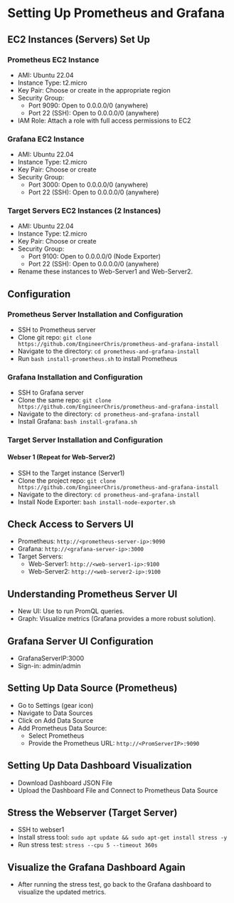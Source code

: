 
# Setting Up Prometheus and Grafana

## EC2 Instances (Servers) Set Up

### Prometheus EC2 Instance

- AMI: Ubuntu 22.04
- Instance Type: t2.micro
- Key Pair: Choose or create in the appropriate region
- Security Group:
  - Port 9090: Open to 0.0.0.0/0 (anywhere)
  - Port 22 (SSH): Open to 0.0.0.0/0 (anywhere)
- IAM Role: Attach a role with full access permissions to EC2

### Grafana EC2 Instance

- AMI: Ubuntu 22.04
- Instance Type: t2.micro
- Key Pair: Choose or create
- Security Group:
  - Port 3000: Open to 0.0.0.0/0 (anywhere)
  - Port 22 (SSH): Open to 0.0.0.0/0 (anywhere)

### Target Servers EC2 Instances (2 Instances)

- AMI: Ubuntu 22.04
- Instance Type: t2.micro
- Key Pair: Choose or create
- Security Group:
  - Port 9100: Open to 0.0.0.0/0 (Node Exporter)
  - Port 22 (SSH): Open to 0.0.0.0/0 (anywhere)
- Rename these instances to Web-Server1 and Web-Server2.

## Configuration

### Prometheus Server Installation and Configuration

- SSH to Prometheus server
- Clone git repo: `git clone https://github.com/EngineerChris/prometheus-and-grafana-install`
- Navigate to the directory: `cd prometheus-and-grafana-install`
- Run `bash install-prometheus.sh` to install Prometheus

### Grafana Installation and Configuration

- SSH to Grafana server
- Clone the same repo: `git clone https://github.com/EngineerChris/prometheus-and-grafana-install`
- Navigate to the directory: `cd prometheus-and-grafana-install`
- Install Grafana: `bash install-grafana.sh`

### Target Server Installation and Configuration

#### Webser 1 (Repeat for Web-Server2)

- SSH to the Target instance (Server1)
- Clone the project repo: `git clone https://github.com/EngineerChris/prometheus-and-grafana-install`
- Navigate to the directory: `cd prometheus-and-grafana-install`
- Install Node Exporter: `bash install-node-exporter.sh`

## Check Access to Servers UI

- Prometheus: `http://<prometheus-server-ip>:9090`
- Grafana: `http://<grafana-server-ip>:3000`
- Target Servers:
  - Web-Server1: `http://<web-server1-ip>:9100`
  - Web-Server2: `http://<web-server2-ip>:9100`

## Understanding Prometheus Server UI

- New UI: Use to run PromQL queries.
- Graph: Visualize metrics (Grafana provides a more robust solution).

## Grafana Server UI Configuration

- GrafanaServerIP:3000
- Sign-in: admin/admin

## Setting Up Data Source (Prometheus)

- Go to Settings (gear icon)
- Navigate to Data Sources
- Click on Add Data Source
- Add Prometheus Data Source:
  - Select Prometheus
  - Provide the Prometheus URL: `http://<PromServerIP>:9090`

## Setting Up Data Dashboard Visualization

- Download Dashboard JSON File
- Upload the Dashboard File and Connect to Prometheus Data Source

## Stress the Webserver (Target Server)

- SSH to webser1
- Install stress tool: `sudo apt update && sudo apt-get install stress -y`
- Run stress test: `stress --cpu 5 --timeout 360s`

## Visualize the Grafana Dashboard Again

- After running the stress test, go back to the Grafana dashboard to visualize the updated metrics.
